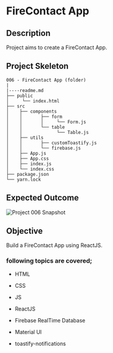 # FireContact App

## Description

Project aims to create a FireContact App.

## Project Skeleton

```
006 - FireContact App (folder)
|
|----readme.md
├── public
│     └── index.html
├── src
│    ├── components
│    │       ├── form
│    │       │     └── Form.js
│    │       └── table
│    │             └── Table.js
│    ├── utils
│    │       ├── customToastify.js
│    │       └── firebase.js
│    ├── App.js
│    ├── App.css
│    ├── index.js
│    └── index.css
├── package.json
└── yarn.lock
```

## Expected Outcome

![Project 006 Snapshot](./firecontact.gif)

## Objective

Build a FireContact App using ReactJS.

### following topics are covered;

- HTML

- CSS

- JS

- ReactJS

- Firebase RealTime Database

- Material UI

- toastify-notifications
